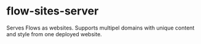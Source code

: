 # flow-sites-server
Serves Flows as websites. Supports multipel domains with unique content and style from one deployed website.
